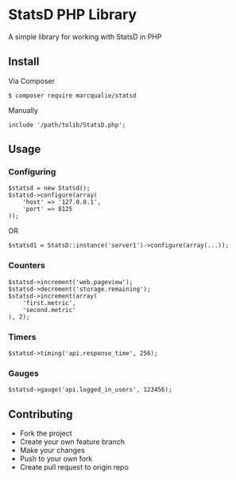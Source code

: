 # StatsD PHP Library

A simple library for working with StatsD in PHP


## Install

Via Composer

    $ composer require marcqualie/statsd

Manually

    include '/path/tolib/StatsD.php';


## Usage

### Configuring

    $statsd = new Statsd();
    $statsd->configure(array(
        'host' => '127.0.0.1',
        'port' => 8125
    ));

OR

    $statsd1 = StatsD::instance('server1')->configure(array(...));


### Counters

    $statsd->increment('web.pageview');
    $statsd->decrement('storage.remaining');
    $statsd->increment(array(
        'first.metric',
        'second.metric'
    ), 2);


### Timers

    $statsd->timing('api.response_time', 256);


### Gauges

    $statsd->gauge('api.logged_in_users', 123456);


## Contributing

- Fork the project
- Create your own feature branch
- Make your changes
- Push to your own fork
- Create pull request to origin repo
